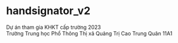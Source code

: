 # handsignator_v2
Dự án tham gia KHKT cấp trường 2023  
Trường Trung học Phổ Thông Thị xã Quảng Trị
Cao Trung Quân 11A1

